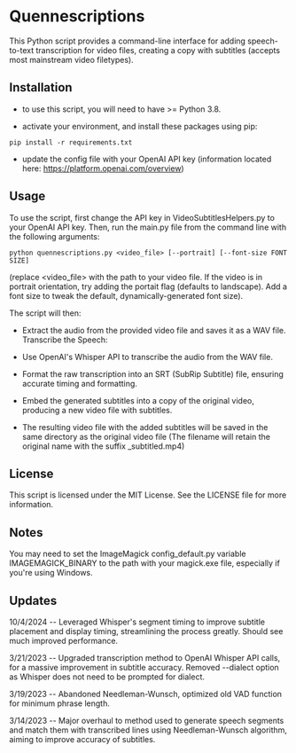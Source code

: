 # Quennescriptions


This Python script provides a command-line interface for adding speech-to-text transcription for video files, creating a copy with subtitles (accepts most mainstream video filetypes).

## Installation
- to use this script, you will need to have >= Python 3.8.

- activate your environment, and install these packages using pip:

`pip install -r requirements.txt`


- update the config file with your OpenAI API key (information located here: https://platform.openai.com/overview)


## Usage
To use the script, first change the API key in VideoSubtitlesHelpers.py to your OpenAI API key.  Then, run the main.py file from the command line with the following arguments:

`python quennescriptions.py <video_file> [--portrait] [--font-size FONT SIZE]`

(replace <video_file> with the path to your video file.  If the video is in portrait orientation, try adding the portait flag (defaults to landscape).  Add a font size to tweak the default, dynamically-generated font size).

The script will then:

- Extract the audio from the provided video file and saves it as a WAV file.
Transcribe the Speech:

- Use OpenAI's Whisper API to transcribe the audio from the WAV file.

- Format the raw transcription into an SRT (SubRip Subtitle) file, ensuring accurate timing and formatting.

- Embed the generated subtitles into a copy of the original video, producing a new video file with subtitles.

- The resulting video file with the added subtitles will be saved in the same directory as the original video file (The filename will retain the original name with the suffix _subtitled.mp4)


## License
This script is licensed under the MIT License. See the LICENSE file for more information.

## Notes

You may need to set the ImageMagick config_default.py variable IMAGEMAGICK_BINARY to the path with your magick.exe file, especially if you're using Windows.


## Updates

10/4/2024 -- Leveraged Whisper's segment timing to improve subtitle placement and display timing, streamlining the process greatly.  Should see much improved performance.

3/21/2023 -- Upgraded transcription method to OpenAI Whisper API calls, for a massive improvement in subtitle accuracy.  Removed --dialect option as Whisper does not need to be prompted for dialect.

3/19/2023 -- Abandoned Needleman-Wunsch, optimized old VAD function for minimum phrase length.
  
3/14/2023 -- Major overhaul to method used to generate speech segments and match them with transcribed lines using Needleman-Wunsch algorithm, aiming to improve accuracy of subtitles.

